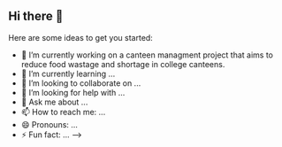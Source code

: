## Hi there 👋
Here are some ideas to get you started:

- 🔭 I’m currently working on a canteen managment project that aims to reduce food wastage and shortage in college canteens. 
- 🌱 I’m currently learning ...
- 👯 I’m looking to collaborate on ...
- 🤔 I’m looking for help with ...
- 💬 Ask me about ...
- 📫 How to reach me: ...
- 😄 Pronouns: ...
- ⚡ Fun fact: ...
-->
